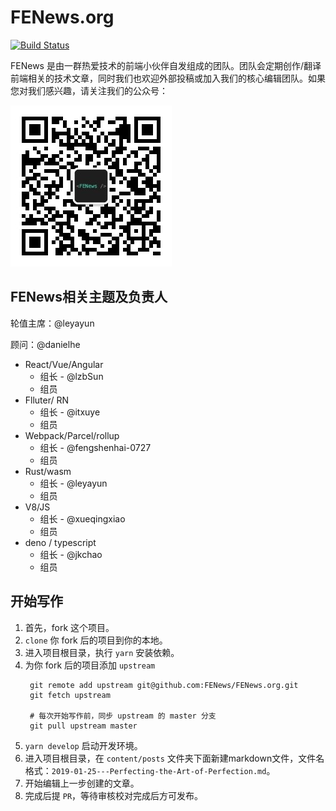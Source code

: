 # FENews.org

[![Build Status](https://travis-ci.com/FENews/FENews.org.svg?branch=master)](https://travis-ci.com/FENews/FENews.org)


FENews 是由一群热爱技术的前端小伙伴自发组成的团队。团队会定期创作/翻译前端相关的技术文章，同时我们也欢迎外部投稿或加入我们的核心编辑团队。如果您对我们感兴趣，请关注我们的公众号：

![公众号](https://github.com/FENews/FENews.org/blob/master/static/media/qrcode.jpg)

## FENews相关主题及负责人

轮值主席：@leyayun 

顾问：@danielhe

- React/Vue/Angular
  - 组长 - @lzbSun 
  - 组员
- Flluter/ RN 
  - 组长 - @itxuye  
  - 组员
- Webpack/Parcel/rollup
  - 组长 - @fengshenhai-0727 
  - 组员
- Rust/wasm
  - 组长 - @leyayun 
  - 组员
- V8/JS
  - 组长 - @xueqingxiao 
  - 组员
- deno / typescript
  - 组长 - @jkchao 
  - 组员


## 开始写作
1. 首先，fork 这个项目。
2. `clone` 你 fork 后的项目到你的本地。
3. 进入项目根目录，执行 `yarn` 安装依赖。
4. 为你 fork 后的项目添加 `upstream`
   ```
    git remote add upstream git@github.com:FENews/FENews.org.git
    git fetch upstream

    # 每次开始写作前，同步 upstream 的 master 分支
    git pull upstream master
   ```
5. `yarn develop` 启动开发环境。
6. 进入项目根目录，在 `content/posts` 文件夹下面新建markdown文件，文件名格式：`2019-01-25---Perfecting-the-Art-of-Perfection.md`。
7. 开始编辑上一步创建的文章。
8. 完成后提 `PR`，等待审核校对完成后方可发布。

<!-- ## Contributors -->
